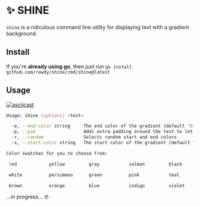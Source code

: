 # ✨ SHINE

`shine` is a ridiculous command line utility for displaying text with a gradient background.

## Install

If you're **already using go**, then just run `go install github.com/rewdy/shine/cmd/shine@latest`

## Usage

[![asciicast](https://asciinema.org/a/JsmY7s4qNTRM2jCGAeefREj7e.png)](https://asciinema.org/a/JsmY7s4qNTRM2jCGAeefREj7e)

```bash
Usage: shine [options] <text>

  -e, --end-color string     The end color of the gradient (default "blue")
  -p, --pad                  Adds extra padding around the test to let it breathe (default true)
  -r, --random               Selects random start and end colors
  -s, --start-color string   The start color of the gradient (default "red")

Color swatches for you to choose from:

 red            yellow         gray           salmon         black

 white          persimmon      green          pink           teal

 brown          orange         blue           indigo         violet
```

...in progress... 🤓
